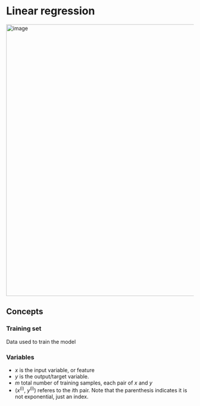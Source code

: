 # Linear regression

<img width="728" alt="image" src="https://user-images.githubusercontent.com/43887905/182031128-2597c0ff-93c3-498f-a606-3cc72e0c7162.png">

## Concepts

### Training set
Data used to train the model

### Variables
  - *x* is the input variable, or feature
   -  *y* is the output/target variable.
   -  *m* total number of training samples, each pair of *x* and *y*
   -  (*x*<sup>(i)</sup>, *y*<sup>(i)</sup>) referes to the *i*th pair. Note that the parenthesis indicates it is not exponential, just an index.

